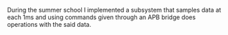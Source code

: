 During the summer school I implemented a subsystem that samples data at each 1ms and using commands given through an APB bridge does operations with the said data.

